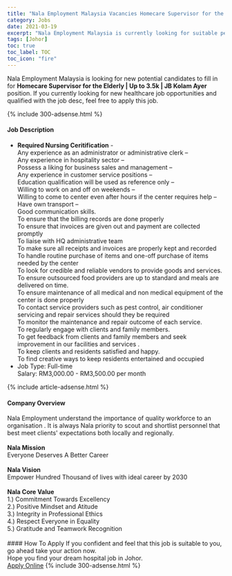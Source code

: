 ```yaml
---
title: "Nala Employment Malaysia Vacancies Homecare Supervisor for the Elderly | Up to 3.5k | JB Kolam Ayer" 
category: Jobs 
date: 2021-03-19 
excerpt: "Nala Employment Malaysia is currently looking for suitable person to fill in the Homecare Supervisor for the Elderly | Up to 3.5k | JB Kolam Ayer which positioned at Johor" 
tags: [Johor] 
toc: true 
toc_label: TOC 
toc_icon: "fire" 
--- 
```


<p>Nala Employment Malaysia is looking for new potential candidates to fill in for <b>Homecare Supervisor for the Elderly | Up to 3.5k | JB Kolam Ayer</b> position. If you currently looking for new healthcare job opportunities and qualified with the job desc, feel free to apply this job.
</p>{% include 300-adsense.html %} 
<div><div><h4>Job Description</h4></div><div><div><span><div><ul><li><strong>Required Nursing Ceritification</strong> -<div>Any experience as an administrator or administrative clerk &#8211;<br>Any experience in hospitality sector &#8211;<br>Possess a liking for business sales and management &#8211;<br>Any experience in customer service positions &#8211;<br>Education qualification will be used as reference only &#8211;<br>Willing to work on and off on weekends &#8211;<br>Willing to come to center even after hours if the center requires help &#8211;<br>Have own transport &#8211;<br>Good communication skills.<br>To ensure that the billing records are done properly<br>To ensure that invoices are given out and payment are collected promptly<br>To liaise with HQ administrative team<br>To make sure all receipts and invoices are properly kept and recorded<br>To handle routine purchase of items and one-off purchase of items needed by the center<br>To look for credible and reliable vendors to provide goods and services.<br>To ensure outsourced food providers are up to standard and meals are delivered on time.<br>To ensure maintenance of all medical and non medical equipment of the center is done properly<br>To contact service providers such as pest control, air conditioner servicing and repair services should they be required<br>To monitor the maintenance and repair outcome of each service.<br>To regularly engage with clients and family members.<br>To get feedback from clients and family members and seek improvement in our facilities and services .<br>To keep clients and residents satisfied and happy.<br>To find creative ways to keep residents entertained and occupied</div></li><li>Job Type: Full-time<div>Salary: RM3,000.00 - RM3,500.00 per month</div></li></ul></div></span></div></div></div> 
{% include article-adsense.html %} 
<div><div><h4>Company Overview</h4></div><div><div><span><div><div>
<div>
		Nala Employment understand the importance of quality workforce to an organisation . It is always Nala priority to scout and shortlist personnel that best meet clients' expectations both locally and regionally.</div>
<div>
<br>
<strong>Nala Mission</strong><br>
		Everyone Deserves A Better Career<br>
<br>
<strong>Nala Vision</strong><br>
		Empower Hundred Thousand of lives with ideal career by 2030<br>
<br>
<strong>Nala Core Value&#160;</strong><br>
		1.) Commitment Towards Excellency&#160;<br>
		2.) Positive Mindset and Atitude&#160;<br>
		3.) Integrity in Professional Ethics<br>
		4.) Respect Everyone in Equality&#160;<br>
		5.) Gratitude and Teamwork Recognition&#160;<br>
		&#160;</div>
</div></div></span></div></div></div> 
#### How To Apply 
If you confident and feel that this job is suitable to you, go ahead take your action now. <br/> 
Hope you find your dream hospital job in Johor. <br/> 
<a href="https://www.jobstreet.com.my/en/job/homecare-supervisor-for-the-elderly-%7C-up-to-3-5k-%7C-jb-kolam-ayer-4512043?jobId=jobstreet-my-job-4512043" class="btn btn--warning" target="_blank" rel="nofollow noopenner">Apply Online</a> 
{% include 300-adsense.html %} 